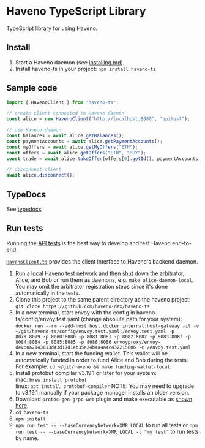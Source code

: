 # Haveno TypeScript Library

TypeScript library for using Haveno.

## Install

1. Start a Haveno daemon (see [installing.md](https://github.com/haveno-dex/haveno/blob/master/docs/installing.md)).
2. Install haveno-ts in your project: `npm install haveno-ts`

## Sample code

```js
import { HavenoClient } from "haveno-ts";

// create client connected to Haveno daemon
const alice = new HavenoClient("http://localhost:8080", "apitest");

// use Haveno daemon
const balances = await alice.getBalances();
const paymentAccounts = await alice.getPaymentAccounts();
const myOffers = await alice.getMyOffers("ETH");
const offers = await alice.getOffers("ETH", "BUY");
const trade = await alice.takeOffer(offers[0].getId(), paymentAccounts[0].getId());

// disconnect client
await alice.disconnect();
```

## TypeDocs

See [typedocs](https://haveno-dex.github.io/haveno-ts/classes/HavenoClient.HavenoClient-1.html).

## Run tests

Running the [API tests](./src/HavenoClient.test.ts) is the best way to develop and test Haveno end-to-end.

[`HavenoClient.ts`](./src/HavenoClient.ts) provides the client interface to Haveno's backend daemon.

1. [Run a local Haveno test network](https://github.com/haveno-dex/haveno/blob/master/docs/installing.md) and then shut down the arbitrator, Alice, and Bob or run them as daemons, e.g. `make alice-daemon-local`. You may omit the arbitrator registration steps since it's done automatically in the tests.
2. Clone this project to the same parent directory as the haveno project: `git clone https://github.com/haveno-dex/haveno-ts`
3. In a new terminal, start envoy with the config in haveno-ts/config/envoy.test.yaml (change absolute path for your system): `docker run --rm --add-host host.docker.internal:host-gateway -it -v ~/git/haveno-ts/config/envoy.test.yaml:/envoy.test.yaml -p 8079:8079 -p 8080:8080 -p 8081:8081 -p 8082:8082 -p 8083:8083 -p 8084:8084 -p 8085:8085 -p 8086:8086 envoyproxy/envoy-dev:8a2143613d43d17d1eb35a24b4a4a4c432215606 -c /envoy.test.yaml`
4. In a new terminal, start the funding wallet. This wallet will be automatically funded in order to fund Alice and Bob during the tests.<br>For example: `cd ~/git/haveno && make funding-wallet-local`.
5. Install protobuf compiler v3.19.1 or later for your system:<br>
    mac: `brew install protobuf`<br>
    linux: `apt install protobuf-compiler`
    NOTE: You may need to upgrade to v3.19.1 manually if your package manager installs an older version.
6. Download `protoc-gen-grpc-web` plugin and make executable as [shown here](https://github.com/grpc/grpc-web#code-generator-plugin).
7. `cd haveno-ts`
8. `npm install`
9. `npm run test -- --baseCurrencyNetwork=XMR_LOCAL` to run all tests or `npm run test -- --baseCurrencyNetwork=XMR_LOCAL -t "my test"` to run tests by name.